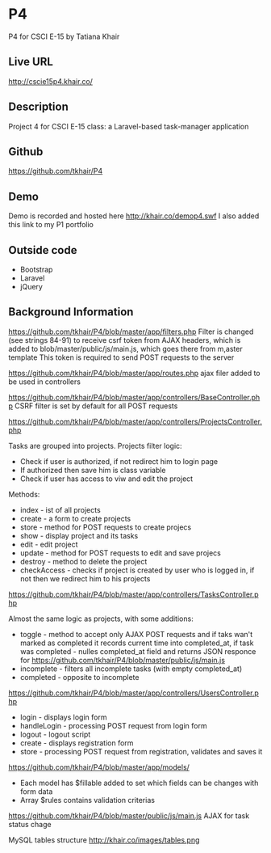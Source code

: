 P4
==

P4 for CSCI E-15 by Tatiana Khair

## Live URL
<http://cscie15p4.khair.co/>

## Description
Project 4 for CSCI E-15 class: a Laravel-based task-manager application

## Github
<https://github.com/tkhair/P4>

## Demo
Demo is recorded and hosted here <http://khair.co/demop4.swf> 
I also added this link to my P1 portfolio

## Outside code
* Bootstrap
* Laravel
* jQuery

## Background Information

https://github.com/tkhair/P4/blob/master/app/filters.php
Filter is changed (see strings 84-91) to receive csrf token from AJAX headers, which is added to  blob/master/public/js/main.js, which goes there from m,aster template
This token is required to send POST requests to the server


https://github.com/tkhair/P4/blob/master/app/routes.php
ajax filer added to be used in controllers

https://github.com/tkhair/P4/blob/master/app/controllers/BaseController.php
CSRF filter is set by default for all POST requests

https://github.com/tkhair/P4/blob/master/app/controllers/ProjectsController.php

Tasks are grouped into projects.
Projects filter logic:
* Check if user is authorized, if not redirect him to login page
* If authorized then save him is class variable
* Check if user has access to viw and edit the project

Methods:
* index - ist of all projects
* create - a form to create projects
* store - method for POST requests to create projecs
* show - display project and its tasks
* edit - edit project
* update - method for POST requests to edit and save projecs
* destroy - method to delete the project
* checkAccess - checks if project is created by user who is logged in, if not then we redirect him to his projects

https://github.com/tkhair/P4/blob/master/app/controllers/TasksController.php

Almost the same logic as projects, with some additions:
* toggle - method to accept only AJAX POST requests and if taks wan't marked as completed it records current time into completed_at, if task was completed - nulles completed_at field and returns JSON responce for https://github.com/tkhair/P4/blob/master/public/js/main.js
* incomplete - filters all incomplete tasks (with empty completed_at)
* completed - opposite to incomplete


https://github.com/tkhair/P4/blob/master/app/controllers/UsersController.php 

* login - displays login form
* handleLogin - processing POST request from login form
* logout - logout script
* create - displays registration form
* store - processing POST request from registration, validates and saves it


https://github.com/tkhair/P4/blob/master/app/models/

* Each model has $fillable added to set which fields can be changes with form data
* Array $rules contains validation criterias


https://github.com/tkhair/P4/blob/master/public/js/main.js
AJAX for task status chage

MySQL tables structure http://khair.co/images/tables.png
